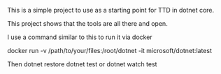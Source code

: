 This is a simple project to use as a starting point for TTD in dotnet core.

This project shows that the tools are all there and open.

I use a command similar to this to run it via docker

docker run -v /path/to/your/files:/root/dotnet -it microsoft/dotnet:latest

Then
dotnet restore
dotnet test
or
dotnet watch test
